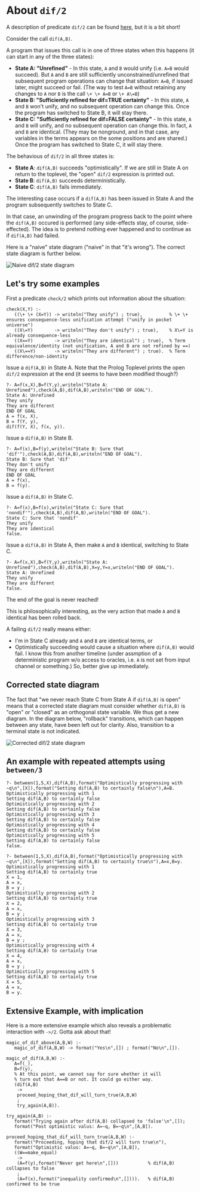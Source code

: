 # About `dif/2`

A description of predicate `dif/2` can be found [here](https://eu.swi-prolog.org/pldoc/doc_for?object=dif/2), but it is a bit short!

Consider the call `dif(A,B)`.

A program that issues this call is in one of three states when this happens (it can start in any of the three states):

- **State A: "Unrefined"** - In this state, `A` and `B` would unify (i.e. `A=B` would succeed). But `A` and `B` are still 
  sufficiently unconstrained/unrefined that subsequent program operations can change that situation: `A=B`, if issued
  later, might succeed or fail. (The way to test `A=B` without retaining any changes to `A` nor `B` is the call `\+ \+ A=B`
  or `\+ A\=B`)
- **State B: "Sufficiently refined for dif=TRUE certainty"** - In this state, `A` and `B` won't unify, and no subsequent
  operation can change this. Once the program has switched to State B, it will stay there.
- **State C: "Sufficiently refined for dif=FALSE certainty"** - In this state, `A` and `B` will unify, and no subsequent
  operation can change this. In fact, `A` and `B` are identical. (They may be nonground, and in that case, any variables
  in the terms appears on the some positions and are shared.) Once the program has switched to State C, it will stay there.
  
The behavious of `dif/2` in all three states is:

- **State A**: `dif(A,B)` succeeds "optimistically". If we are still in State A on return to the toplevel, the "open" `dif/2` expression is printed out.
- **State B**: `dif(A,B)` succeeds deterministically.
- **State C**: `dif(A,B)` fails immediately.

The interesting case occurs if a `dif(A,B)` has been issued in State A and the program subsequently switches to State C.

In that case, an unwinding of the program progress back to the point where the `dif(A,B)` occured is performed (any side-effects stay,
of course, side-effected). The idea is to pretend nothing ever happened and to continue as if `dif(A,B)` had failed.

Here is a "naive" state diagram ("naive" in that "it's wrong"). The correct state diagram is further below.

![Naive dif/2 state diagram](about_dif/about_dif.svg)

## Let's try some examples

First a predicate `check/2` which prints out information about the situation:

```logtalk
check(X,Y) :- 
   ((\+ \+ (X=Y)) -> writeln("They unify") ; true),          % \+ \+ ensures consequence-less unification attempt ("unify in pocket universe")
   ((X\=Y)        -> writeln("They don't unify") ; true),    % X\=Y is already consequence-less
   ((X==Y)        -> writeln("They are identical") ; true),  % Term equivalence/identity (not unification, A and B are not refined by ==)
   ((X\==Y)       -> writeln("They are different") ; true).  % Term difference/non-identity
```

Issue a `dif(A,B)` in State A. Note that the Prolog Toplevel prints the open `dif/2` expression at the end (it seems to have been modified though?)

```
?- A=f(x,X),B=f(Y,y),writeln("State A: Unrefined"),check(A,B),dif(A,B),writeln("END OF GOAL").
State A: Unrefined
They unify
They are different
END OF GOAL
A = f(x, X),
B = f(Y, y),
dif(f(Y, X), f(x, y)).
```

Issue a `dif(A,B)` in State B. 

```
?- A=f(x),B=f(y),writeln("State B: Sure that 'dif'"),check(A,B),dif(A,B),writeln("END OF GOAL").
State B: Sure that 'dif'
They don't unify
They are different
END OF GOAL
A = f(x),
B = f(y).
```

Issue a `dif(A,B)` in State C. 

```
?- A=f(x),B=f(x),writeln("State C: Sure that 'nondif'"),check(A,B),dif(A,B),writeln("END OF GOAL").
State C: Sure that 'nondif'
They unify
They are identical
false.
```

Issue a `dif(A,B)` in State A, then make `A` and `B` identical, switching to State C.

```
?- A=f(x,X),B=f(Y,y),writeln("State A: Unrefined"),check(A,B),dif(A,B),X=y,Y=x,writeln("END OF GOAL").
State A: Unrefined
They unify
They are different
false.
```

The end of the goal is never reached! 

This is philosophically interesting, as the very action that made `A` and `B` identical has been rolled back.

A failing `dif/2` really means either:

- I'm in State C already and `A` and `B` are identical terms, or
- Optimistically succeeding would cause a situation where `dif(A,B)` would fail. I know this from another timeline (under assmption of a 
  deterministic program w/o access to oracles, i.e. `A` is not set from input channel or something.) So, better give up immediately.

## Corrected state diagram

The fact that "we never reach State C from State A if `dif(A,B)` is open" means that a corrected state diagram must consider
whether `dif(A,B)` is "open" or "closed" as an orthogonal state variable. We thus get a new diagram. In the diagram below,
"rollback" transitions, which can happen between any state, have been left out for clarity. Also, transition to a terminal
state is not indicated.

![Corrected dif/2 state diagram](about_dif/about_dif_correct.svg)

## An example with repeated attempts using `between/3`

```
?- between(1,5,X),dif(A,B),format("Optimistically progressing with ~q\n",[X]),format("Setting dif(A,B) to certainly false\n"),A=B.
Optimistically progressing with 1
Setting dif(A,B) to certainly false
Optimistically progressing with 2
Setting dif(A,B) to certainly false
Optimistically progressing with 3
Setting dif(A,B) to certainly false
Optimistically progressing with 4
Setting dif(A,B) to certainly false
Optimistically progressing with 5
Setting dif(A,B) to certainly false
false.

?- between(1,5,X),dif(A,B),format("Optimistically progressing with ~q\n",[X]),format("Setting dif(A,B) to certainly true\n"),A=x,B=y.
Optimistically progressing with 1
Setting dif(A,B) to certainly true
X = 1,
A = x,
B = y ;
Optimistically progressing with 2
Setting dif(A,B) to certainly true
X = 2,
A = x,
B = y ;
Optimistically progressing with 3
Setting dif(A,B) to certainly true
X = 3,
A = x,
B = y ;
Optimistically progressing with 4
Setting dif(A,B) to certainly true
X = 4,
A = x,
B = y ;
Optimistically progressing with 5
Setting dif(A,B) to certainly true
X = 5,
A = x,
B = y.
```
  
## Extensive Example, with implication

Here is a more extensive example which also reveals a problematic interaction with `->/2`. Gotta ask about that!

```logtalk
magic_of_dif_above(A,B,W) :- 
   magic_of_dif(A,B,W) -> format("Yes\n",[]) ; format("No\n",[]).

magic_of_dif(A,B,W) :-
   A=f(_),
   B=f(y),
   % At this point, we cannot say for sure whether it will
   % turn out that A==B or not. It could go either way.
   (dif(A,B)
    -> 
    proceed_hoping_that_dif_will_turn_true(A,B,W)
    ;
    try_again(A,B)).
      
try_again(A,B) :-    
   format("Trying again after dif(A,B) collapsed to 'false'\n",[]);
   format("Post optimistic valus: A=~q, B=~q\n",[A,B]).
   
proceed_hoping_that_dif_will_turn_true(A,B,W) :- 
   format("Proceeding, hoping that dif/2 will turn true\n"), 
   format("Optimistic valus: A=~q, B=~q\n",[A,B]),
   ((W==make_equal) 
    -> 
    (A=f(y),format("Never get here\n",[]))           % dif(A,B) collapses to false
    ;
    (A=f(x),format("inequality confirmed\n",[]))).   % dif(A,B) confirmed to be true   
```

